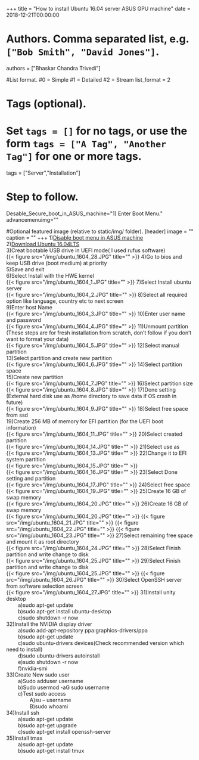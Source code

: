 +++
title = "How to install Ubuntu 16.04 server ASUS GPU machine" 
date = 2018-12-21T00:00:00

# Authors. Comma separated list, e.g. `["Bob Smith", "David Jones"]`.
authors = ["Bhaskar Chandra Trivedi"]

#List format.
#0 = Simple
#1 = Detailed
#2 = Stream
list_format = 2

# Tags (optional).
#   Set `tags = []` for no tags, or use the form `tags = ["A Tag", "Another Tag"]` for one or more tags.
tags = ["Server","Installation"]

# Step to follow.
Desable_Secure_boot_in_ASUS_machine="1) Enter Boot Menu."
advancemenuimg=""


#Optional featured image (relative to static/img/ folder).
[header] 
image = "" 
caption = "" 
+++
1)[Disable boot menu in ASUS machine](../disable-secure-boot-asus-machine)<br />
2)[Download Ubuntu 16.04LTS](http://releases.ubuntu.com/16.04/)<br />
3)Creat bootable USB drive in UEFI mode( I used rufus software)<br />
{{< figure src="/img/ubuntu_1604_28.JPG" title="" >}}
4)Go to bios and keep USB drive (boot medium) at priority<br />
5)Save and exit<br />
6)Select Install with the HWE kernel<br />
{{< figure src="/img/ubuntu_1604_1.JPG" title="" >}}
7)Select Install ubuntu server<br />
{{< figure src="/img/ubuntu_1604_2.JPG" title="" >}}
8)Select all required option like language, country etc to next screen<br />
9)Enter host Name<br />
{{< figure src="/img/ubuntu_1604_3.JPG" title="" >}}
10)Enter user name and password<br />
{{< figure src="/img/ubuntu_1604_4.JPG" title="" >}}
11)Unmount partition (These steps are for fresh installation from scratch, don’t follow if you don’t want to format your data)<br />
{{< figure src="/img/ubuntu_1604_5.JPG" title="" >}}
12)Select manual partition<br />
13)Select partition and create new partition<br />
{{< figure src="/img/ubuntu_1604_6.JPG" title="" >}}
14)Select partition space<br />
15)Create new partition<br />
{{< figure src="/img/ubuntu_1604_7.JPG" title="" >}}
16)Select partition size<br />
{{< figure src="/img/ubuntu_1604_8.JPG" title="" >}}
17)Done setting (External hard disk use as /home directory to save data if OS crash in future)<br />
{{< figure src="/img/ubuntu_1604_9.JPG" title="" >}}
18)Select free space from ssd<br />
19)Create 256 MB of memory for EFI partition (for the UEFI boot information)<br />
{{< figure src="/img/ubuntu_1604_11.JPG" title="" >}}
20)Select created partition<br />
{{< figure src="/img/ubuntu_1604_14.JPG" title="" >}}
21)Select use as<br />
{{< figure src="/img/ubuntu_1604_13.JPG" title="" >}}
22)Change it to EFI system partition<br />
{{< figure src="/img/ubuntu_1604_15.JPG" title="" >}}<br />
{{< figure src="/img/ubuntu_1604_16.JPG" title="" >}}
23)Select Done setting and partition<br />
{{< figure src="/img/ubuntu_1604_17.JPG" title="" >}}
24)Select free space<br />
{{< figure src="/img/ubuntu_1604_19.JPG" title="" >}}
25)Create 16 GB of swap memory<br />
{{< figure src="/img/ubuntu_1604_20.JPG" title="" >}}
26)Create 16 GB of swap memory<br />
{{< figure src="/img/ubuntu_1604_20.JPG" title="" >}}
{{< figure src="/img/ubuntu_1604_21.JPG" title="" >}}
{{< figure src="/img/ubuntu_1604_22.JPG" title="" >}}
{{< figure src="/img/ubuntu_1604_23.JPG" title="" >}}
27)Select remaining free space and  mount it as root directory<br />
{{< figure src="/img/ubuntu_1604_24.JPG" title="" >}}
28)Select Finish partition and write change to disk<br />
{{< figure src="/img/ubuntu_1604_25.JPG" title="" >}}
29)Select Finish partition and write change to disk<br />
{{< figure src="/img/ubuntu_1604_25.JPG" title="" >}}
{{< figure src="/img/ubuntu_1604_26.JPG" title="" >}}
30)Select OpenSSH server from software selection screen<br />
{{< figure src="/img/ubuntu_1604_27.JPG" title="" >}}
31)Install unity desktop<br />
&nbsp;  &nbsp;  &nbsp;  &nbsp; a)sudo apt-get update<br />
&nbsp;  &nbsp;  &nbsp;  &nbsp; b)sudo apt-get install ubuntu-desktop<br />
&nbsp;  &nbsp;  &nbsp;  &nbsp; c)sudo shutdown -r now<br />
32)Install the NVIDIA display driver <br />
&nbsp;  &nbsp;  &nbsp;  &nbsp; a)sudo add-apt-repository ppa:graphics-drivers/ppa<br />
&nbsp;  &nbsp;  &nbsp;  &nbsp; b)sudo apt-get update<br />
&nbsp;  &nbsp;  &nbsp;  &nbsp; c)sudo ubuntu-drivers devices(Check recommended version which need to install)<br />
&nbsp;  &nbsp;  &nbsp;  &nbsp; d)sudo ubuntu-drivers autoinstall<br />
&nbsp;  &nbsp;  &nbsp;  &nbsp; e)sudo shutdown -r now<br />
&nbsp;  &nbsp;  &nbsp;  &nbsp; f)nvidia-smi<br />
33)Create New sudo user <br />
&nbsp;  &nbsp;  &nbsp;  &nbsp; a)Sudo adduser username<br />
&nbsp;  &nbsp;  &nbsp;  &nbsp; b)Sudo usermod -aG sudo username<br />
&nbsp;  &nbsp;  &nbsp;  &nbsp; c)Test sudo access<br />
&nbsp;  &nbsp;  &nbsp;  &nbsp; &nbsp;  &nbsp;  &nbsp;  &nbsp; A)su – username<br />
&nbsp;  &nbsp;  &nbsp;  &nbsp; &nbsp;  &nbsp;  &nbsp;  &nbsp; B)sudo whoami<br />
34)Install ssh <br />
&nbsp;  &nbsp;  &nbsp;  &nbsp; a)sudo apt-get update<br />
&nbsp;  &nbsp;  &nbsp;  &nbsp; b)sudo apt-get upgrade<br />
&nbsp;  &nbsp;  &nbsp;  &nbsp; c)sudo apt-get install openssh-server<br />
35)Install tmax <br />
&nbsp;  &nbsp;  &nbsp;  &nbsp; a)sudo apt-get update<br />
&nbsp;  &nbsp;  &nbsp;  &nbsp; b)sudo apt-get install tmux<br />

